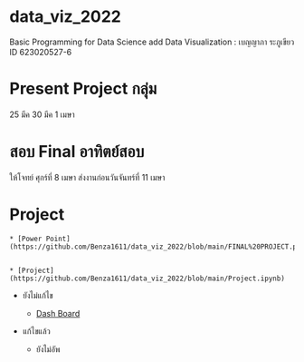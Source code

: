 # data_viz_2022
Basic Programming for Data Science add Data Visualization : เบญญาภา ระภูเขียว ID 623020527-6


# Present Project กลุ่ม
25 มีค 30 มีค 1 เมษา 

# สอบ Final อาทิตย์สอบ 
ให้โจทย์ ศุกร์ที่ 8 เมษา ส่งงานก่อนวันจันทร์ที่ 11 เมษา


# Project


    * [Power Point](https://github.com/Benza1611/data_viz_2022/blob/main/FINAL%20PROJECT.pdf)


    * [Project](https://github.com/Benza1611/data_viz_2022/blob/main/Project.ipynb)
    
    
* ยังไม่แก้ไข


    * [Dash Board](https://datastudio.google.com/reporting/a17e860f-a275-4232-9ae6-55082ee9cdfc/page/Y7ooC)


* แก้ไขแล้ว 

    *   ยังไม่อัพ
